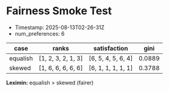 # Fairness Smoke Test

- Timestamp: 2025-08-13T02-26-31Z
- num_preferences: 6

| case     | ranks                 | satisfaction               | gini   |
|----------|-----------------------|----------------------------|--------|
| equalish | [1, 2, 3, 2, 1, 3]    | [6, 5, 4, 5, 6, 4]         | 0.0889 |
| skewed   | [1, 6, 6, 6, 6, 6]    | [6, 1, 1, 1, 1, 1]         | 0.3788 |

**Leximin:** equalish > skewed (fairer)

